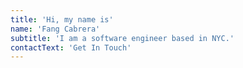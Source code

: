 ```yaml
---
title: 'Hi, my name is'
name: 'Fang Cabrera'
subtitle: 'I am a software engineer based in NYC.'
contactText: 'Get In Touch'
---
```

